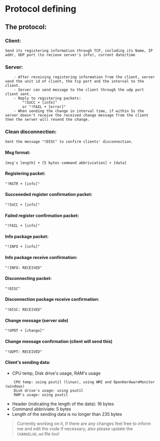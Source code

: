 # Protocol defining

## The protocol:

### Client: 
    Send its registering information through TCP, including its Name, IP addr, UDP port (to recieve server's info), current date/time 

### Server:
        - After receiving registering information from the client, server send the unit id of client, the tcp port and the interval to the client.
        - Server can send message to the client through the udp port client sent.
        - Reply to registering packets:
            "!SUCC + [info]"
            or "!FAIL + [error]"
        - When sending the change in interval time, if within 5s the server doesn't receive the received change message from the client then the server will resend the change.

### Clean disconnection:
    Sent the message "!DISC" to confirm clients' disconnection.        

#### Msg format: 
    [msg's length] + [5 bytes command abbriviation] + [data]
#### Registering packet: 
    "!RGTR + [info]"
#### Succeeeded register confirmation packet:
    "!SUCC + [info]"
#### Failed register confirmation packet:
    "!FAIL + [info]"
#### Info package packet: 
    "!INFO + [info]"
#### Info package receive confirmation:
    "!INFO: RECEIVED"

#### Disconnecting packet:
    "!DISC"
#### Disconnection package receive confirmation:
    "!DISC: RECEIVED"    

#### Change message (server side)
    "!UPDT + [change]"
#### Change message confirmation (client will send this)
    "!UDPT: RECEIVED"



#### Client's sending data:
- CPU temp, Disk drive's usage, RAM's usage
```
    CPU temp: using psutil (linux), using WMI and OpenHardwareMonitor (windows)
    Disk drive's usage: using psutil
    RAM's usage: using psutil
```
- Header (indicating the length of the data): 16 bytes
- Command abbriviate: 5 bytes 
- Length of the sending data is no longer than 235 bytes
    
> Currently working on it, if there are any changes feel free to inform me and edit the code if necessary, also please update the `CHANGELOG.md` file too!